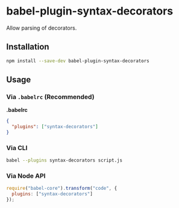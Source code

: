 # babel-plugin-syntax-decorators

Allow parsing of decorators.

## Installation

```sh
npm install --save-dev babel-plugin-syntax-decorators
```

## Usage

### Via `.babelrc` (Recommended)

**.babelrc**

```json
{
  "plugins": ["syntax-decorators"]
}
```

### Via CLI

```sh
babel --plugins syntax-decorators script.js
```

### Via Node API

```javascript
require("babel-core").transform("code", {
  plugins: ["syntax-decorators"]
});
```
